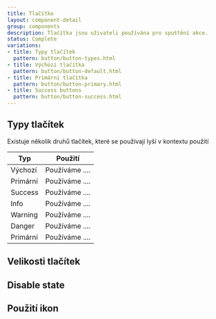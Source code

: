 ```yaml
---
title: Tlačítko
layout: component-detail
group: components
description: Tlačítka jsou uživateli používána pro spuštění akce.
status: Complete
variations:
- title: Typy tlačítek
  pattern: button/button-types.html
- title: Výchozí tlačítka
  pattern: button/button-default.html
- title: Primární tlačítka
  pattern: button/button-primary.html
- title: Success buttons
  pattern: button/button-success.html
---
```



## Typy tlačítek

Existuje několik druhů tlačítek, které se používají lyší v kontextu použití

| Typ               | Použití                                                                      |
| ----------------- |------------------------------------------------------------------------------|
| Výchozí           | Používáme .... | 
| Primární          | Používáme .... | 
| Success           | Používáme .... | 
| Info              | Používáme .... | 
| Warning           | Používáme .... | 
| Danger            | Používáme .... | 
| Primární          | Používáme .... | 


## Velikosti tlačítek

## Disable state

## Použití ikon
